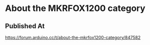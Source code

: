 # About the MKRFOX1200 category

## Published At

https://forum.arduino.cc/t/about-the-mkrfox1200-category/847582
